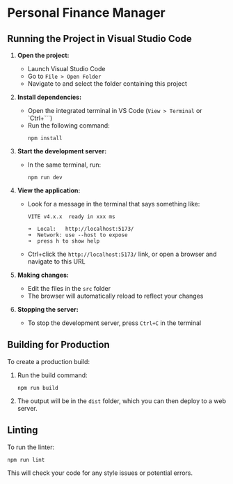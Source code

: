 # Personal Finance Manager

## Running the Project in Visual Studio Code

1. **Open the project:**
   - Launch Visual Studio Code
   - Go to `File > Open Folder`
   - Navigate to and select the folder containing this project

2. **Install dependencies:**
   - Open the integrated terminal in VS Code (`View > Terminal` or `Ctrl+```)
   - Run the following command:
     ```
     npm install
     ```

3. **Start the development server:**
   - In the same terminal, run:
     ```
     npm run dev
     ```

4. **View the application:**
   - Look for a message in the terminal that says something like:
     ```
     VITE v4.x.x  ready in xxx ms
     
     ➜  Local:   http://localhost:5173/
     ➜  Network: use --host to expose
     ➜  press h to show help
     ```
   - Ctrl+click the `http://localhost:5173/` link, or open a browser and navigate to this URL

5. **Making changes:**
   - Edit the files in the `src` folder
   - The browser will automatically reload to reflect your changes

6. **Stopping the server:**
   - To stop the development server, press `Ctrl+C` in the terminal

## Building for Production

To create a production build:

1. Run the build command:
   ```
   npm run build
   ```

2. The output will be in the `dist` folder, which you can then deploy to a web server.

## Linting

To run the linter:

```
npm run lint
```

This will check your code for any style issues or potential errors.
